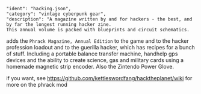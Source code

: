 ~~~~
"ident": "hacking.json",  
"category": "vintage cyberpunk gear",
"description": "A magazine written by and for hackers - the best, and by far the longest running hacker zine.  
This annual volume is packed with blueprints and circuit schematics.
~~~~
adds the `Phrack Magazine, Annual Edition` to the game and to the hacker profession loadout and to the guerilla hacker, which has recipes for a bunch of stuff.  Including a portable balance transfer machine, handhelp gps devices and the ability to create science, gas and military cards using a homemade magnetic strip encoder. Also the Zintendo Power Glove.

if you want, see https://github.com/kettleswordfang/hacktheplanet/wiki for more on the phrack mod

